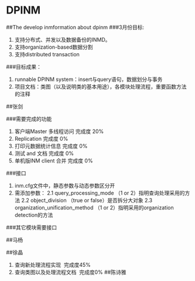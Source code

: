 # DPINM
##The develop inmformation about dpinm
###3月份目标:
1. 支持分布式、并发以及数据备份的INMD。
2. 支持organization-based数据分割
3. 支持distributed transaction

###目标成果：
1. runnable DPINM system：insert与query语句，数据划分与事务
2. 项目文档：类图（以及说明类的基本用途），各模块处理流程，重要函数方法的注释

##张剑

###需要完成的功能
1. 客户端Master 多线程访问 完成度 20%
2. Replication 完成度 0%
3. 打印元数据统计信息 完成度 0%
4. 测试 and 文档  完成度 0%
5. 单机版INM client 合并 完成度 0%

###接口
1. inm.cfg文件中，静态参数与动态参数区分开
2. 需添加参数：
2.1 query_processing_mode （1 or 2）指明查询处理采用的方法
2.2 object_division （true or false）是否拆分大对象
2.3 organization_unification_method （1 or 2）指明采用的organization detection的方法

###其它模块需要接口

##马杨

##徐晶
1. 查询新处理流程实现  完成度45%
2. 查询类图以及处理流程文档  完成度0%
##陈诗雅
